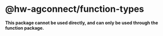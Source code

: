 # @hw-agconnect/function-types

**This package cannot be used directly, and can only be used through the function package.**
